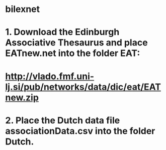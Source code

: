 # bilexnet
# 1. Download the Edinburgh Associative Thesaurus and place EATnew.net into the folder EAT:
# http://vlado.fmf.uni-lj.si/pub/networks/data/dic/eat/EATnew.zip
# 2. Place the Dutch data file associationData.csv into the folder Dutch.


